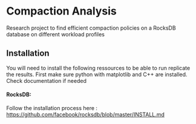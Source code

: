 # Compaction Analysis
Research project to find efficient compaction policies on a RocksDB database on different workload profiles


## Installation

You will need to install the following ressources to be able to run replicate the results.
First make sure python with matplotlib and C++ are installed. Check documentation if needed

#### RocksDB:
Follow the installation process here : https://github.com/facebook/rocksdb/blob/master/INSTALL.md
